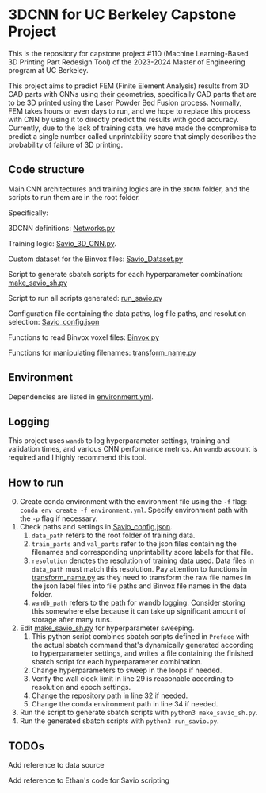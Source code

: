 # 3DCNN for UC Berkeley Capstone Project
This is the repository for capstone project #110 (Machine Learning-Based 3D Printing Part Redesign Tool) of the 2023-2024 Master of Engineering program at UC Berkeley. 

This project aims to predict FEM (Finite Element Analysis) results from 3D CAD parts with CNNs using their geometries, specifically CAD parts that are to be 3D printed using the Laser Powder Bed Fusion process. Normally, FEM takes hours or even days to run, and we hope to replace this process with CNN by using it to directly predict the results with good accuracy. Currently, due to the lack of training data, we have made the compromise to predict a single number called unprintability score that simply describes the probability of failure of 3D printing. 

## Code structure

Main CNN architectures and training logics are in the `3DCNN` folder, and the scripts to run them are in the root folder. 

Specifically:

3DCNN definitions: [Networks.py](./3DCNN/Networks.py)

Training logic: [Savio_3D_CNN.py](./3DCNN/Savio_3D_CNN.py). 

Custom dataset for the Binvox files: [Savio_Dataset.py](./3DCNN/Savio_Dataset.py)

Script to generate sbatch scripts for each hyperparameter combination: [make_savio_sh.py](./make_savio_sh.py)

Script to run all scripts generated: [run_savio.py](./run_savio.py)

Configuration file containing the data paths, log file paths, and resolution selection: [Savio_config.json](./Savio_config.json)

Functions to read Binvox voxel files: [Binvox.py](./3DCNN/Binvox.py)

Functions for manipulating filenames: [transform_name.py](./3DCNN/transform_name.py)

## Environment

Dependencies are listed in [environment.yml](./environment.yml). 

## Logging

This project uses `wandb` to log hyperparameter settings, training and validation times, and various CNN performance metrics. An `wandb` account is required and I highly recommend this tool. 

## How to run

0. Create conda environment with the environment file using the `-f` flag: `conda env create -f environment.yml`. Specify environment path with the `-p` flag if necessary.
1. Check paths and settings in [Savio_config.json](./Savio_config.json). 
    1. `data_path` refers to the root folder of training data. 
    2. `train_parts` and `val_parts` refer to  the json files containing the filenames and corresponding unprintability score labels for that file. 
    3. `resolution` denotes the resolution of training data used. Data files in `data_path` must match this resolution. Pay attention to functions in [transform_name.py](./3DCNN/transform_name.py) as they need to transform the raw file names in the json label files into file paths and Binvox file names in the data folder. 
    4. `wandb_path` refers to the path for wandb logging. Consider storing this somewhere else because it can take up significant amount of storage after many runs.
2. Edit [make_savio_sh.py](./make_savio_sh.py) for hyperparameter sweeping. 
    1. This python script combines sbatch scripts defined in `Preface` with the actual sbatch command that's dynamically generated according to hyperparameter settings, and writes a file containing the finished sbatch script for each hyperparameter combination. 
    2. Change hyperparameters to sweep in the loops if needed. 
    3. Verify the wall clock limit in line 29 is reasonable according to resolution and epoch settings.
    4. Change the repository path in line 32 if needed. 
    5. Change the conda environment path in line 34 if needed.
3. Run the script to generate sbatch scripts with `python3 make_savio_sh.py`.
4. Run the generated sbatch scripts with `python3 run_savio.py`.

## TODOs

Add reference to data source

Add reference to Ethan's code for Savio scripting
